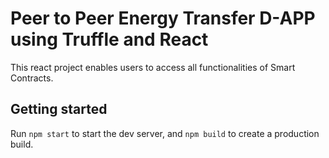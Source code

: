 # Peer to Peer Energy Transfer D-APP using Truffle and React 

This react project enables users to access all functionalities of Smart Contracts.

## Getting started

Run `npm start` to start the dev server, and `npm build` to create a production build.
